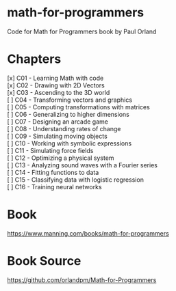 # math-for-programmers
Code for Math for Programmers book by Paul Orland

# Chapters  

[x] C01 - Learning Math with code  
[x] C02 - Drawing with 2D Vectors  
[x] C03 - Ascending to the 3D world  
[ ] C04 - Transforming vectors and graphics  
[ ] C05 - Computing transformations with matrices  
[ ] C06 - Generalizing to higher dimensions  
[ ] C07 - Designing an arcade game    
[ ] C08 - Understanding rates of change   
[ ] C09 - Simulating moving objects   
[ ] C10 - Working with symbolic expressions   
[ ] C11 - Simulating force fields   
[ ] C12 - Optimizing a physical system    
[ ] C13 - Analyzing sound waves with a Fourier series   
[ ] C14 - Fitting functions to data   
[ ] C15 - Classifying data with logistic regression   
[ ] C16 - Training neural networks    



# Book  
https://www.manning.com/books/math-for-programmers


# Book Source  
https://github.com/orlandpm/Math-for-Programmers

